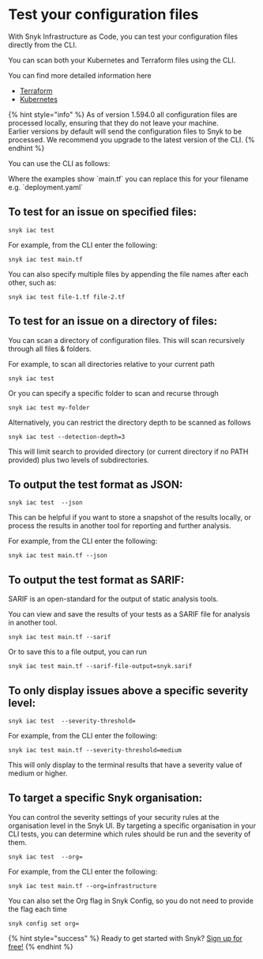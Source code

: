# Test your configuration files

With Snyk Infrastructure as Code, you can test your configuration files directly from the CLI.

You can scan both your Kubernetes and Terraform files using the CLI.

You can find more detailed information here

* [Terraform](snyk-infrastructure-as-code/snyk-cli-for-infrastructure-as-code/test-your-terraform-files-with-the-cli-tool/)
* [Kubernetes](snyk-infrastructure-as-code/snyk-cli-for-infrastructure-as-code/test-your-kubernetes-files-with-our-cli-tool/)

{% hint style="info" %}
As of version 1.594.0 all configuration files are processed locally, ensuring that they do not leave your machine.  
Earlier versions by default will send the configuration files to Snyk to be processed. We recommend you upgrade to the latest version of the CLI.
{% endhint %}

You can use the CLI as follows:

Where the examples show \`main.tf\` you can replace this for your filename e.g. \`deployment.yaml\`

## To test for an issue on specified files:

```text
snyk iac test
```

For example, from the CLI enter the following:

```text
snyk iac test main.tf
```

You can also specify multiple files by appending the file names after each other, such as:

```text
snyk iac test file-1.tf file-2.tf
```

## To test for an issue on a directory of files:

You can scan a directory of configuration files. This will scan recursively through all files & folders.

For example, to scan all directories relative to your current path

```text
snyk iac test
```

Or you can specify a specific folder to scan and recurse through

```text
snyk iac test my-folder
```

Alternatively, you can restrict the directory depth to be scanned as follows

```text
snyk iac test --detection-depth=3
```

This will limit search to provided directory \(or current directory if no PATH provided\) plus two levels of subdirectories.

## To output the test format as JSON:

```text
snyk iac test  --json
```

This can be helpful if you want to store a snapshot of the results locally, or process the results in another tool for reporting and further analysis.

For example, from the CLI enter the following:

```text
snyk iac test main.tf --json
```

## To output the test format as SARIF:

SARIF is an open-standard for the output of static analysis tools.

You can view and save the results of your tests as a SARIF file for analysis in another tool.

```text
snyk iac test main.tf --sarif
```

Or to save this to a file output, you can run

```text
snyk iac test main.tf --sarif-file-output=snyk.sarif
```

## To only display issues above a specific severity level:

```text
snyk iac test  --severity-threshold=
```

For example, from the CLI enter the following:

```text
snyk iac test main.tf --severity-threshold=medium
```

This will only display to the terminal results that have a severity value of medium or higher.

## To target a specific Snyk organisation:

You can control the severity settings of your security rules at the organisation level in the Snyk UI. By targeting a specific organisation in your CLI tests, you can determine which rules should be run and the severity of them.

```text
snyk iac test  --org=
```

For example, from the CLI enter the following:

```text
snyk iac test main.tf --org=infrastructure
```

You can also set the Org flag in Snyk Config, so you do not need to provide the flag each time

```text
snyk config set org=
```

{% hint style="success" %}
Ready to get started with Snyk? [Sign up for free!](https://snyk.io/login?cta=sign-up&loc=footer&page=support_docs_page/)
{% endhint %}

